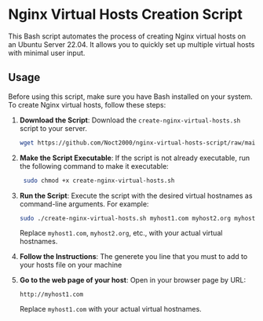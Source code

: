 # Nginx Virtual Hosts Creation Script

This Bash script automates the process of creating Nginx virtual hosts on an Ubuntu Server 22.04. It allows you to quickly set up multiple virtual hosts with minimal user input.

## Usage

Before using this script, make sure you have Bash installed on your system. To create Nginx virtual hosts, follow these steps:

1. **Download the Script**: Download the `create-nginx-virtual-hosts.sh` script to your server.

    ```bash
    wget https://github.com/Noct2000/nginx-virtual-hosts-script/raw/main/create-nginx-virtual-hosts.sh
    ```

2. **Make the Script Executable**: If the script is not already executable, run the following command to make it executable:

   ```bash
    sudo chmod +x create-nginx-virtual-hosts.sh
   ```

3. **Run the Script**: Execute the script with the desired virtual hostnames as command-line arguments. For example:

   ```bash
   sudo ./create-nginx-virtual-hosts.sh myhost1.com myhost2.org myhost3.com
   ```

   Replace `myhost1.com`, `myhost2.org`, etc., with your actual virtual hostnames.

4. **Follow the Instructions**: The generete you line that you must to add to your hosts file on your machine

5. **Go to the web page of your host**: Open in your browser page by URL:

    ```
    http://myhost1.com
    ```
     
    Replace `myhost1.com` with your actual virtual hostnames.
    
